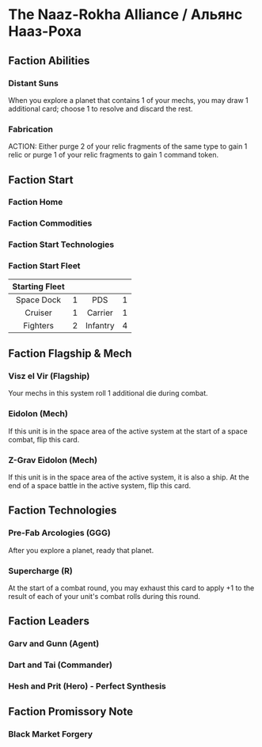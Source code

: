# The Naaz-Rokha Alliance / Альянс Нааз-Роха

## Faction Abilities
### Distant Suns
When you explore a planet that contains 1 of  your mechs, you may draw 1 additional card; choose 1 to resolve and discard the rest.
### Fabrication
ACTION: Either purge 2 of your relic fragments of the same type to gain 1 relic or purge 1 of your relic fragments to gain 1 command token.

## Faction Start
### Faction Home
### Faction Commodities
### Faction Start Technologies
### Faction Start Fleet

| Starting Fleet | | | |
|:---:|:---:|:---:|:---:|
| Space Dock | 1 | PDS | 1 |
| Cruiser | 1 | Carrier | 1 |
| Fighters | 2 | Infantry | 4 |

## Faction Flagship & Mech
### Visz el Vir (Flagship)
Your mechs in this system roll 1 additional die during combat.

### Eidolon (Mech)
If this unit is in the space area of the active system at the start of a space combat, flip this card.
### Z-Grav Eidolon (Mech)
If this unit is in the space area of the active system, it is also a ship. At the end of a space battle in the active system, flip this card.

## Faction Technologies
### Pre-Fab Arcologies (GGG)
After you explore a planet, ready that planet.
### Supercharge (R)
At the start of a combat round, you may exhaust this card to apply +1 to the result of each of your unit's combat rolls during this round.

## Faction Leaders
### Garv and Gunn (Agent)
### Dart and Tai (Commander)
### Hesh and Prit (Hero) - Perfect Synthesis

## Faction Promissory Note
### Black Market Forgery
